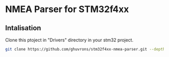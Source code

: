# NMEA Parser for STM32f4xx

## Intalisation

Clone this ptoject in "Drivers" directory in your stm32 project.

```bash
git clone https://github.com/ghuvrons/stm32f4xx-nmea-parser.git --depth 1 Drivers/NMEA
```
